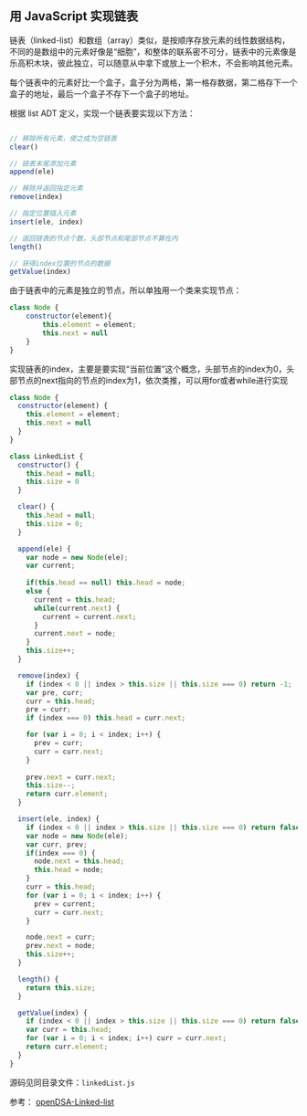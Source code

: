 ## 用 JavaScript 实现链表

链表（linked-list）和数组（array）类似，是按顺序存放元素的线性数据结构，不同的是数组中的元素好像是“细胞”，和整体的联系密不可分，链表中的元素像是乐高积木块，彼此独立，可以随意从中拿下或放上一个积木，不会影响其他元素。

每个链表中的元素好比一个盒子，盒子分为两格，第一格存数据，第二格存下一个盒子的地址，最后一个盒子不存下一个盒子的地址。

根据 list ADT 定义，实现一个链表要实现以下方法：

```js

// 移除所有元素，使之成为空链表
clear()

// 链表末尾添加元素
append(ele)

// 移除并返回指定元素
remove(index)

// 指定位置插入元素
insert(ele, index)

// 返回链表的节点个数，头部节点和尾部节点不算在内
length()

// 获得index位置的节点的数据
getValue(index)
```

由于链表中的元素是独立的节点，所以单独用一个类来实现节点：

```js
class Node {
	constructor(element){
		this.element = element;
		this.next = null
	}
}
```

实现链表的index，主要是要实现“当前位置”这个概念，头部节点的index为0，头部节点的next指向的节点的index为1，依次类推，可以用for或者while进行实现

```js
class Node {
  constructor(element) {
    this.element = element;
    this.next = null
  }
}

class LinkedList {
  constructor() {
    this.head = null;
    this.size = 0
  }

  clear() {
    this.head = null;
    this.size = 0;
  }

  append(ele) {
    var node = new Node(ele);
    var current;
    
    if(this.head == null) this.head = node;
    else {
      current = this.head;
      while(current.next) {
        current = current.next;
      }
      current.next = node;
    }
    this.size++;
  }

  remove(index) {
    if (index < 0 || index > this.size || this.size === 0) return -1;
    var pre, curr;
    curr = this.head;
    pre = curr;
    if (index === 0) this.head = curr.next;

    for (var i = 0; i < index; i++) {
      prev = curr;
      curr = curr.next;
    }
    
    prev.next = curr.next;
    this.size--;
    return curr.element; 
  }

  insert(ele, index) {
    if (index < 0 || index > this.size || this.size === 0) return false;
    var node = new Node(ele);
    var curr, prev;
    if(index === 0) {
      node.next = this.head;
      this.head = node;
    }
    curr = this.head;
    for (var i = 0; i < index; i++) {
      prev = current;
      curr = curr.next;
    }

    node.next = curr;
    prev.next = node;
    this.size++;
  }

  length() {
    return this.size;
  }

  getValue(index) {
    if (index < 0 || index > this.size || this.size === 0) return false;
    var curr = this.head;
    for (var i = 0; i < index; i++) curr = curr.next;
    return curr.element;
  }
}
```

源码见同目录文件：`linkedList.js`

参考：
[openDSA-Linked-list](https://opendsa-server.cs.vt.edu/OpenDSA/Books/Everything/html/ListLinked.html#linked-list-implementation)